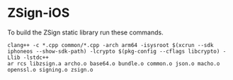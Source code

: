 # ZSign-iOS

To build the ZSign static library run these commands.

```
clang++ -c *.cpp common/*.cpp -arch arm64 -isysroot $(xcrun --sdk iphoneos --show-sdk-path) -lcrypto $(pkg-config --cflags libcrypto) -Llib -lstdc++
ar rcs libzsign.a archo.o base64.o bundle.o common.o json.o macho.o openssl.o signing.o zsign.o
```

